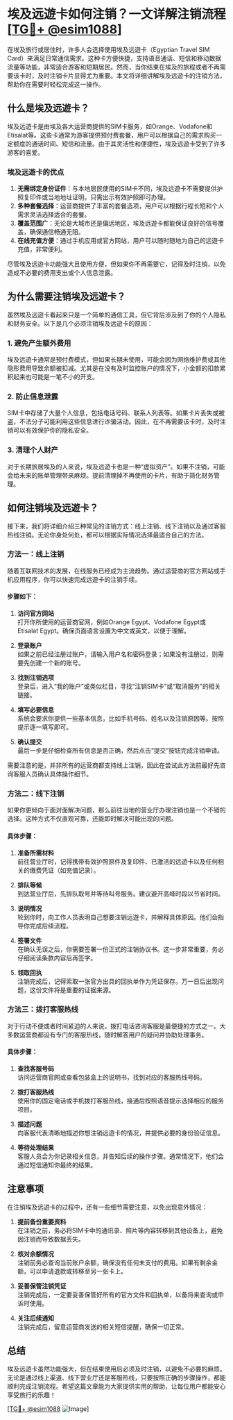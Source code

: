 # 埃及远遊卡如何注销？一文详解注销流程[[TG💪+ @esim1088](https://t.me/s/esim1088)]

在埃及旅行或居住时，许多人会选择使用埃及远遊卡（Egyptian Travel SIM Card）来满足日常通信需求。这种卡方便快捷，支持语音通话、短信和移动数据流量等功能，非常适合游客和短期居民。然而，当你结束在埃及的旅程或者不再需要该卡时，及时注销卡片显得尤为重要。本文将详细讲解埃及远遊卡的注销方法，帮助你在需要时轻松完成这一操作。

## 什么是埃及远遊卡？

埃及远遊卡是由埃及各大运营商提供的SIM卡服务，如Orange、Vodafone和Etisalat等。这些卡通常为游客提供预付费套餐，用户可以根据自己的需求购买一定额度的通话时间、短信和流量。由于其灵活性和便捷性，埃及远遊卡受到了许多游客的喜爱。

### 埃及远遊卡的优点

1. **无需绑定身份证件**：与本地居民使用的SIM卡不同，埃及远遊卡不需要提供护照复印件或当地地址证明，只需出示有效护照即可办理。
2. **多种套餐选择**：运营商提供了丰富的套餐选项，用户可以根据行程长短和个人需求灵活选择适合的套餐。
3. **覆盖范围广**：无论是大城市还是偏远地区，埃及远遊卡都能保证良好的信号覆盖，确保通信畅通无阻。
4. **在线充值方便**：通过手机应用或官方网站，用户可以随时随地为自己的远遊卡充值，非常便利。

尽管埃及远遊卡功能强大且使用方便，但如果你不再需要它，记得及时注销，以免造成不必要的费用支出或个人信息泄露。

## 为什么需要注销埃及远遊卡？

虽然埃及远遊卡看起来只是一个简单的通信工具，但它背后涉及到了你的个人隐私和财务安全。以下是几个必须注销埃及远遊卡的原因：

### 1. 避免产生额外费用

埃及远遊卡通常是预付费模式，但如果长期未使用，可能会因为网络维护费或其他隐形费用导致余额被扣减。尤其是在没有及时监控账户的情况下，小金额的扣款累积起来也可能是一笔不小的开支。

### 2. 防止信息泄露

SIM卡中存储了大量个人信息，包括电话号码、联系人列表等。如果卡片丢失或被盗，不法分子可能利用这些信息进行诈骗活动。因此，在不再需要该卡时，及时注销可以有效保护你的隐私安全。

### 3. 清理个人财产

对于长期旅居埃及的人来说，埃及远遊卡也是一种“虚拟资产”。如果不注销，可能会给未来的账单管理带来麻烦。提前清理掉不再使用的卡片，有助于简化财务管理。

## 如何注销埃及远遊卡？

接下来，我们将详细介绍三种常见的注销方式：线上注销、线下注销以及通过客服热线注销。无论你身处何处，都可以根据实际情况选择最适合自己的方法。

### 方法一：线上注销

随着互联网技术的发展，在线服务已经成为主流趋势。通过运营商的官方网站或手机应用程序，你可以快速完成远遊卡的注销手续。

#### 步骤如下：
1. **访问官方网站**  
   打开你所使用的运营商官网，例如Orange Egypt、Vodafone Egypt或Etisalat Egypt。确保页面语言设置为中文或英文，以便于理解。

2. **登录账户**  
   如果之前已经注册过账户，请输入用户名和密码登录；如果没有注册过，则需要先创建一个新的账号。

3. **找到注销选项**  
   登录后，进入“我的账户”或类似栏目，寻找“注销SIM卡”或“取消服务”的相关链接。

4. **填写必要信息**  
   系统会要求你提供一些基本信息，比如手机号码、姓名以及注销原因等。按照提示逐一填写即可。

5. **确认提交**  
   最后一步是仔细检查所有信息是否正确，然后点击“提交”按钮完成注销申请。

需要注意的是，并非所有的运营商都支持线上注销，因此在尝试此方法前最好先咨询客服人员确认具体操作细节。

### 方法二：线下注销

如果你更倾向于面对面解决问题，那么前往当地的营业厅办理注销也是一个不错的选择。这种方式不仅直观可靠，还能即时解决可能出现的问题。

#### 具体步骤：
1. **准备所需材料**  
   前往营业厅时，记得携带有效护照原件及复印件、已激活的远遊卡以及任何相关的缴费凭证（如充值记录）。

2. **排队等候**  
   到达营业厅后，先排队取号并等待叫号服务。建议避开高峰时段以节省时间。

3. **说明情况**  
   轮到你时，向工作人员表明自己想要注销远遊卡，并解释具体原因。他们会指导你完成后续流程。

4. **签署文件**  
   在确认无误之后，你需要签署一份正式的注销协议书。这一步非常重要，务必仔细阅读条款内容后再签字。

5. **领取回执**  
   注销完成后，记得索取一张官方出具的回执单作为凭证保存。万一日后出现问题，这份文件将是重要的证据来源。

### 方法三：拨打客服热线

对于行动不便或者时间紧迫的人来说，拨打电话咨询客服是最便捷的方式之一。大多数运营商都设有专门的客服热线，随时解答用户的疑问并协助处理事务。

#### 具体步骤：
1. **查找客服号码**  
   访问运营商官网或查看包装盒上的说明书，找到对应的客服热线号码。

2. **拨打客服热线**  
   使用你的固定电话或手机拨打客服热线，接通后按照语音提示选择相应的服务项目。

3. **描述问题**  
   向客服代表清晰地描述你想注销远遊卡的情况，并提供必要的身份验证信息。

4. **等待处理结果**  
   客服人员会为你记录相关信息，并告知后续的操作步骤。通常情况下，他们会通过短信通知你最终的结果。

## 注意事项

在注销埃及远遊卡的过程中，还有一些细节需要注意，以免出现意外情况：

1. **提前备份重要资料**  
   在注销之前，务必将SIM卡中的通讯录、照片等内容转移到其他设备上，避免因注销而导致数据丢失。

2. **核对余额情况**  
   注销前务必查询当前账户余额，确保没有任何未支付的费用。如果有剩余金额，可以申请退款或转移至另一张卡上。

3. **妥善保管注销凭证**  
   注销完成后，一定要妥善保管好所有的官方文件和回执单，以备将来查询或申诉时使用。

4. **关注后续通知**  
   注销完成后，留意运营商发送的相关短信提醒，确保一切正常。

## 总结

埃及远遊卡虽然功能强大，但在结束使用后必须及时注销，以避免不必要的麻烦。无论是通过线上渠道、线下营业厅还是客服热线，只要按照正确的步骤操作，都能顺利完成注销流程。希望这篇文章能为大家提供实用的帮助，让每位用户都能安心享受旅行的乐趣！

[[TG💪+ @esim1088](https://t.me/s/esim1088) ![Image](https://i.postimg.cc/4NQfJmqS/Snipaste-2025-05-13-00-14-12.png)]
